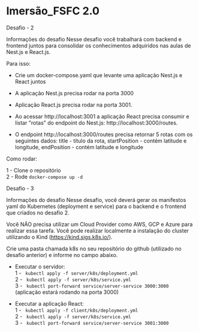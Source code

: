 # Imersão_FSFC 2.0

Desafio - 2

Informações do desafio
Nesse desafio você trabalhará com backend e frontend juntos para consolidar os conhecimentos adquiridos nas aulas de Nest.js e React.js.


Para isso:

- Crie um docker-compose.yaml que levante uma aplicação Nest.js e React juntos

- A aplicação Nest.js precisa rodar na porta 3000

- Aplicação React.js precisa rodar na porta 3001.

- Ao acessar http://localhost:3001 a aplicação React precisa consumir e listar "rotas" do endpoint do Nest.js: http://localhost:3000/routes.

- O endpoint http://localhost:3000/routes precisa retornar 5 rotas com os seguintes dados: title - título da rota, startPosition - contém latitude e longitude, endPosition - contém latitude e longitude

Como rodar:

1 - Clone o repositório </br>
2 - Rode `docker-compose up -d`

Desafio - 3 

Informações do desafio
Nesse desafio, você deverá gerar os manifestos yaml do Kubernetes (deployment e service) para o backend e o frontend que criados no desafio 2.


Você NÃO precisa utilizar um Cloud Provider como AWS, GCP e Azure para realizar essa tarefa. Você pode realizar localmente a instalação do cluster utilizando o Kind (https://kind.sigs.k8s.io/).


Crie uma pasta chamada k8s no seu repositório do github (utilizado no desafio anterior) e informe no campo abaixo.

- Executar o servidor: </br>
1 - ` kubectl apply -f server/k8s/deployment.yml` </br>
2 - ` kubectl apply -f server/k8s/service.yml` </br>
3 - ` kubectl port-forward service/server-service 3000:3000` (aplicação estará rodando na porta 3000) </br>

- Executar a aplicação React: </br>
1 - ` kubectl apply -f client/k8s/deployment.yml` </br>
2 - ` kubectl apply -f server/k8s/service.yml` </br>
3 - ` kubectl port-forward service/server-service 3001:3000` </br>
